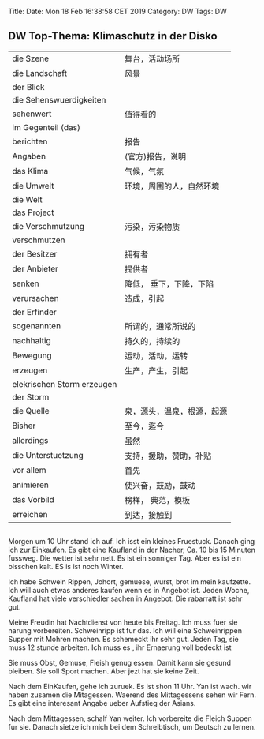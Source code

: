 Title: 
Date: Mon 18 Feb 16:38:58 CET 2019
Category: DW
Tags: DW

## DW Top-Thema: Klimaschutz in der Disko
| | |
|---|---|
| die Szene | 舞台，活动场所 |
| die Landschaft | 风景 |
| der Blick | |
| die Sehenswuerdigkeiten | |
| sehenwert | 值得看的 |
| im Gegenteil (das) | |
| berichten | 报告 |
| Angaben | (官方)报告，说明 |
| das Klima | 气候，气氛 |
| die Umwelt | 环境，周围的人，自然环境 |
| die Welt | |
| das Project | |
| die Verschmutzung | 污染，污染物质 |
| verschmutzen | |
| der Besitzer | 拥有者 |
| der Anbieter | 提供者 |
| senken | 降低， 垂下，下降，下陷 |
| verursachen |造成，引起 |
| der Erfinder | |
| sogenannten | 所谓的，通常所说的 |
| nachhaltig | 持久的，持续的 |
| Bewegung | 运动，活动，运转 |
| erzeugen | 生产，产生，引起 |
| elekrischen Storm erzeugen | |
| der Storm | |
| die Quelle | 泉，源头，温泉，根源，起源 |
| Bisher | 至今，迄今 |
| allerdings | 虽然 |
| die Unterstuetzung | 支持，援助，赞助，补贴 |
| vor allem | 首先 |
| animieren | 使兴奋，鼓励，鼓动 |
| das Vorbild | 榜样， 典范，模板 |
| erreichen | 到达，接触到 |

## 

Morgen um 10 Uhr stand ich auf. Ich isst ein kleines Fruestuck. Danach ging ich zur Einkaufen.
Es gibt eine Kaufland in der Nacher, Ca. 10 bis 15 Minuten fussweg. Die wetter ist sehr nett.
Es ist ein sonniger Tag. Aber es ist ein bisschen kalt. ES is ist noch Winter.

Ich habe Schwein Rippen, Johort, gemuese, wurst, brot im mein kaufzette. Ich will
auch etwas anderes kaufen wenn es in Angebot ist. Jeden Woche, Kaufland hat
viele verschiedler sachen in Angebot. Die rabarratt ist sehr gut.

Meine Freudin hat Nachtdienst von heute bis Freitag. Ich muss fuer sie narung vorbereiten.
Schweinripp ist fur das. Ich will eine Schweinrippen Supper mit Mohren machen. Es schemeckt ihr sehr gut.
Jeden Tag, sie muss 12 stunde arbeiten. Ich muss es , ihr Ernaerung voll bedeckt ist

Sie muss Obst, Gemuse, Fleish genug essen. Damit kann sie gesund bleiben. Sie soll Sport machen.
Aber jezt hat sie keine Zeit.

Nach dem EinKaufen, gehe ich zuruek. Es ist shon 11 Uhr. Yan ist wach. wir haben zusamen die Mitagessen.
Waerend des Mittagessens sehen wir Fern. Es gibt eine interesant Angabe ueber Aufstieg der Asians.


Nach dem Mittagessen, schalf Yan weiter. Ich vorbereite die Fleich Suppen fur sie.
Danach sietze ich mich bei dem Schreibtisch, um Deutsch zu lernen.


